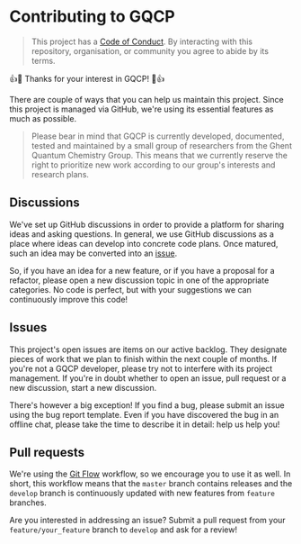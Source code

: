 # Contributing to GQCP

> This project has a [Code of Conduct](https://github.com/GQCG/gqcp/blob/master/CODE_OF_CONDUCT.md).
> By interacting with this repository, organisation, or community you agree to abide by its terms.

:+1::tada: Thanks for your interest in GQCP! :tada::+1:

There are couple of ways that you can help us maintain this project. Since this project is managed via GitHub, we're using its essential features as much as possible.

> Please bear in mind that GQCP is currently developed, documented, tested and maintained by a small group of researchers from the Ghent Quantum Chemistry Group. This means that we currently reserve the right to prioritize new work according to our group's interests and research plans.


## Discussions

We've set up GitHub discussions in order to provide a platform for sharing ideas and asking questions. In general, we use GitHub discussions as a place where ideas can develop into concrete code plans. Once matured, such an idea may be converted into an [issue](#issues).

So, if you have an idea for a new feature, or if you have a proposal for a refactor, please open a new discussion topic in one of the appropriate categories. No code is perfect, but with your suggestions we can continuously improve this code!


## Issues

This project's open issues are items on our active backlog. They designate pieces of work that we plan to finish within the next couple of months. If you're not a GQCP developer, please try not to interfere with its project management. If you're in doubt whether to open an issue, pull request or a new discussion, start a new discussion.

There's however a big exception! If you find a bug, please submit an issue using the bug report template. Even if you have discovered the bug in an offline chat, please take the time to describe it in detail: help us help you!


## Pull requests

We're using the [Git Flow](https://datasift.github.io/gitflow/IntroducingGitFlow.html) workflow, so we encourage you to use it as well. In short, this workflow means that the `master` branch contains releases and the `develop` branch is continuously updated with new features from `feature` branches.

Are you interested in addressing an issue? Submit a pull request from your `feature/your_feature` branch to `develop` and ask for a review!

